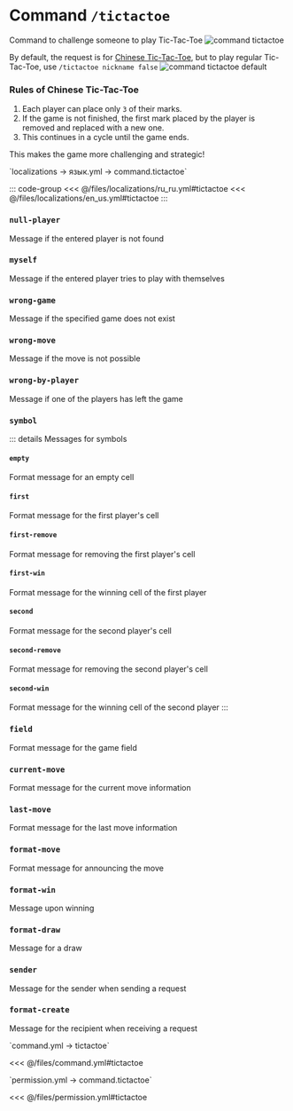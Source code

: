 # Command `/tictactoe`

Command to challenge someone to play Tic-Tac-Toe
![command tictactoe](/commandtictactoe.png)

By default, the request is for [Chinese Tic-Tac-Toe](#правила-китайских-крестиков-ноликов), but to play regular Tic-Tac-Toe, use `/tictactoe nickname false`
![command tictactoe default](/commandtictactoedefault.png)

### Rules of Chinese Tic-Tac-Toe

1. Each player can place only `3` of their marks.
2. If the game is not finished, the first mark placed by the player is removed and replaced with a new one.
3. This continues in a cycle until the game ends.

This makes the game more challenging and strategic!

[//]: # (localization)
<!--@include: @/parts/words.md#localization--> 
<!--@include: @/parts/words.md#path--> `localizations → язык.yml → command.tictactoe`

<!--@include: @/parts/words.md#default--> 

::: code-group
<<< @/files/localizations/ru_ru.yml#tictactoe
<<< @/files/localizations/en_us.yml#tictactoe
:::

### `null-player`

Message if the entered player is not found

### `myself`

Message if the entered player tries to play with themselves

### `wrong-game`

Message if the specified game does not exist

### `wrong-move`

Message if the move is not possible

### `wrong-by-player`

Message if one of the players has left the game

### `symbol`
::: details Messages for symbols
#### `empty`
Format message for an empty cell

#### `first`
Format message for the first player's cell

#### `first-remove`
Format message for removing the first player's cell

#### `first-win`
Format message for the winning cell of the first player

#### `second`
Format message for the second player's cell

#### `second-remove`
Format message for removing the second player's cell

#### `second-win`
Format message for the winning cell of the second player
:::

### `field`

Format message for the game field

### `current-move`

Format message for the current move information

### `last-move`

Format message for the last move information

### `format-move`

Format message for announcing the move

### `format-win`

Message upon winning

### `format-draw`

Message for a draw

### `sender`

Message for the sender when sending a request

### `format-create`

Message for the recipient when receiving a request

[//]: # (command.yml)
<!--@include: @/parts/words.md#setting-->
<!--@include: @/parts/words.md#path--> `command.yml → tictactoe`

<!--@include: @/parts/words.md#default-->
<<< @/files/command.yml#tictactoe

<!--@include: @/parts/enable.md-->
<!--@include: @/parts/aliases.md-->
<!--@include: @/parts/cooldown.md-->
<!--@include: @/parts/sound.md-->

[//]: # (permission.yml)
<!--@include: @/parts/words.md#permission-->
<!--@include: @/parts/words.md#path--> `permission.yml → command.tictactoe`

<!--@include: @/parts/words.md#default-->
<<< @/files/permission.yml#tictactoe

<!--@include: @/parts/permission/permissionTier3.md-->
<!--@include: @/parts/permission/cooldown.md-->
<!--@include: @/parts/permission/sound.md-->